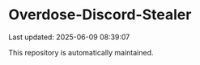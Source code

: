 # Overdose-Discord-Stealer

Last updated: 2025-06-09 08:39:07

This repository is automatically maintained.
